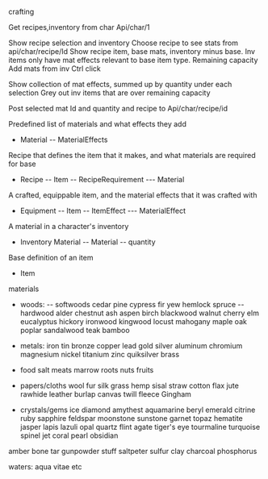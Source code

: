 
crafting

Get recipes,inventory from char
Api/char/1
 
Show recipe selection and inventory
Choose recipe to see stats from 
api/char/recipe/Id
Show recipe item, base mats, inventory minus base. Inv items only have mat effects relevant to base item type. 
Remaining capacity
Add mats from inv Ctrl click
 
Show collection of mat effects, summed up by quantity under each selection
Grey out inv items that are over remaining capacity
 
Post selected mat Id and quantity and recipe to 
Api/char/recipe/id


Predefined list of materials and what effects they add
- Material
-- MaterialEffects

Recipe that defines the item that it makes, and what materials are required for base
- Recipe
-- Item
-- RecipeRequirement
--- Material

A crafted, equippable item, and the material effects that it was crafted with
- Equipment
-- Item
-- ItemEffect
--- MaterialEffect

A material in a character's inventory
- Inventory Material
-- Material
-- quantity

Base definition of an item
- Item


materials
- woods:
-- softwoods
cedar
pine
cypress
fir
yew
hemlock
spruce
-- hardwood
alder
chestnut
ash
aspen
birch
blackwood
walnut
cherry
elm
eucalyptus
hickory
ironwood
kingwood
locust
mahogany
maple
oak
poplar
sandalwood
teak
bamboo


- metals:
iron
tin
bronze
copper
lead
gold
silver
aluminum
chromium
magnesium
nickel
titanium
zinc
quiksilver
brass

- food
salt
meats
marrow
roots
nuts
fruits

- papers/cloths
wool
fur
silk
grass
hemp
sisal
straw
cotton
flax
jute
rawhide
leather
burlap
canvas
twill
fleece
Gingham



- crystals/gems
ice
diamond
amythest
aquamarine
beryl
emerald
citrine
ruby
sapphire
feldspar
moonstone
sunstone
garnet
topaz
hematite
jasper
lapis lazuli
opal
quartz
flint
agate
tiger's eye
tourmaline
turquoise
spinel
jet
coral
pearl
obsidian

amber
bone
tar
gunpowder stuff
saltpeter
sulfur
clay
charcoal
phosphorus


waters:
aqua vitae
etc